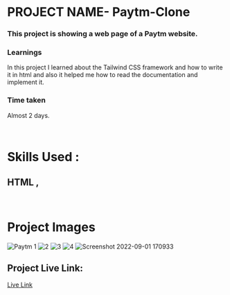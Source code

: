 

# PROJECT NAME-  Paytm-Clone


### This project is showing a web page of a Paytm website.
### Learnings
In this project I learned about the Tailwind CSS framework and how to write it in html and also it helped me how to read the documentation and implement it.
### Time taken
Almost 2 days.

</br>

# Skills Used :

## HTML , 

</br>

# Project Images
![Paytm 1](https://user-images.githubusercontent.com/109919457/205488437-b44df510-1b9b-4fb5-bb39-15f6ba1746a0.png)
![2](https://user-images.githubusercontent.com/109919457/205488563-78a7affd-8ea4-44cc-9ec7-04d58ce7127f.png)
![3](https://user-images.githubusercontent.com/109919457/205488565-931dae49-d1be-491b-8005-aea4553ac879.png)
![4](https://user-images.githubusercontent.com/109919457/205488567-b52b85c4-ee87-4df8-98cc-71e43b3b66ea.png)
![Screenshot 2022-09-01 170933](https://user-images.githubusercontent.com/109919457/205488570-87ae0142-f321-419a-a435-243d168b36ef.png)



## Project Live Link:

[Live Link](https://paytmclonetwcss.netlify.app/)


